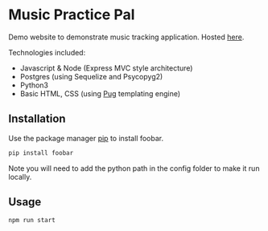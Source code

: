 # Music Practice Pal

Demo website to demonstrate music tracking application. Hosted [here](https:/www.google.com).

Technologies included:

* Javascript & Node (Express MVC style architecture)
* Postgres (using Sequelize and Psycopyg2)
* Python3
* Basic HTML, CSS (using [Pug](https://www.npmjs.com/package/pug) templating engine)


## Installation

Use the package manager [pip](https://pip.pypa.io/en/stable/) to install foobar.

```bash
pip install foobar
```

Note you will need to add the python path in the config folder to make it run locally. 

## Usage

```
npm run start
```

